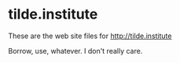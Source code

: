 # tilde.institute

These are the web site files for http://tilde.institute

Borrow, use, whatever. I don't really care.

